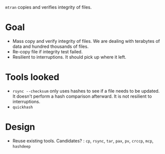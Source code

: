`mtran` copies and verifies integrity of files.

# Goal
* Mass copy and verify integrity of files. We are dealing with terabytes of data and hundred thousands of files.
* Re-copy file if integrity test failed.
* Resilient to interruptions. It should pick up where it left.

# Tools looked
* `rsync --checksum` only uses hashes to see if a file needs to be updated. It doesn't perform a hash comparison afterward. It is not resilient to interruptions.
* `quickhash`

# Design
* Reuse existing tools. Candidates? :  `cp`, `rsync`, `tar`, `pax`, `pv`, `crccp`, `mcp`, `hashdeep`
